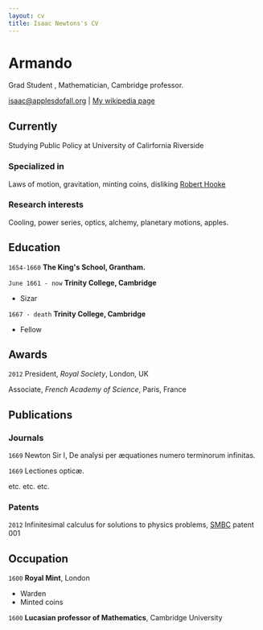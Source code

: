 ```yaml
---
layout: cv
title: Isaac Newtons's CV
---
```

# Armando 
Grad Student , Mathematician, Cambridge professor.

<div id="webaddress">
<a href="isaac@applesdofall.org">isaac@applesdofall.org</a>
| <a href="http://en.wikipedia.org/wiki/Isaac_Newton">My wikipedia page</a>
</div>


## Currently

Studying Public Policy at University of Calirfornia Riverside
### Specialized in

Laws of motion, gravitation, minting coins, disliking [Robert Hooke](http://en.wikipedia.org/wiki/Robert_Hooke)


### Research interests

Cooling, power series, optics, alchemy, planetary motions, apples.


## Education

`1654-1660`
__The King's School, Grantham.__

`June 1661 - now`
__Trinity College, Cambridge__

- Sizar

`1667 - death`
__Trinity College, Cambridge__

- Fellow



## Awards

`2012`
President, *Royal Society*, London, UK

Associate, *French Academy of Science*, Paris, France



## Publications

<!-- A list is also available [online](http://scholar.google.co.uk/citations?user=LTOTl0YAAAAJ) -->

### Journals

`1669`
Newton Sir I, De analysi per æquationes numero terminorum infinitas. 

`1669`
Lectiones opticæ.

etc. etc. etc.

### Patents

`2012`
Infinitesimal calculus for solutions to physics problems, [SMBC](http://www.techdirt.com/articles/20121011/09312820678/if-patents-had-been-around-time-newton.shtml) patent 001


## Occupation

`1600`
__Royal Mint__, London

- Warden
- Minted coins

`1600`
__Lucasian professor of Mathematics__, Cambridge University



<!-- ### Footer

Last updated: May 2013 -->


